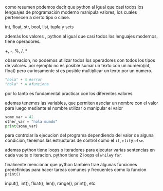 como resumen podemos decir que python al igual que casi todos los lenguajes de programación moderno manipula valores, los cuales pertenecen a cierto tipo o clase.

int, float, str, bool, list, tupla y sets

además los valores , python al igual que casi todos los lenguajes modernos, tiene operadores.

+, -, %, /, *

observacion, no podemos utilizar todos los operadores con todos los tipos de valores. por ejemplo no es posible sumar un texto con un numero(int, float) pero curiosamente si es posible multiplicar un texto por un numero.

```Python 
"hola" + 4 #error
"hola" * 4 #funciona
```
por lo tanto es fundamental practicar con los diferentes valores

ademas tenemos las variables, que permiten asociar un nombre con el valor para luego mediante el nombre utilizar o manipular el valor

```python
some_var = 42
other_var = "hola mundo"
print(some_var)
```

para controlar la ejecucion del programa dependiendo del valor de alguna condicion, tenemos las estructuras de control como el `if`, `elif`y `else`.

ademas python tiene loops o iteradores para ejecutar varias sentencias en cada vuelta o iteracion. python tiene 2 loops el  `while`y `for`.

finalmente mencionar que python tambien trae algunas funciones predefinidas para hacer tareas comunes y frecuentes como la funcion `print()`

input(), int(), float(), len(), range(), print(), etc